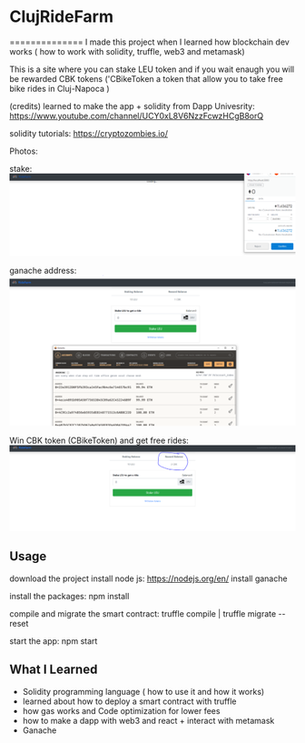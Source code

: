 # ClujRideFarm
==============
I made this project when I learned how blockchain dev works ( how to work with solidity, truffle, web3 and metamask) 

This is a site where you can stake LEU token and if you wait enaugh you will be rewarded CBK tokens ('CBikeToken a token that allow you to take free bike rides in Cluj-Napoca ) 

(credits)
learned to make the app + solidity from Dapp Univesrity: https://www.youtube.com/channel/UCY0xL8V6NzzFcwzHCgB8orQ

solidity tutorials: https://cryptozombies.io/


Photos:

stake:
![alt text](https://github.com/NegruGeorge/ClujRideFarm/blob/master/stake.PNG)

ganache address:
![alt text](https://github.com/NegruGeorge/ClujRideFarm/blob/master/1.PNG)

Win CBK token  (CBikeToken) and get free rides:
![alt text](https://github.com/NegruGeorge/ClujRideFarm/blob/master/WInRide.PNG)

Usage
-----

download the project
install node js: https://nodejs.org/en/ 
install ganache

install the packages: npm install
   
 compile and migrate the smart contract: truffle compile    | truffle migrate --reset
 
 start the app: npm start
 
 
What I Learned
-----
* Solidity programming language ( how to use it and how it works)
* learned about how to deploy a smart contract with truffle
* how gas works and Code optimization for lower fees
* how to make a dapp with web3 and react + interact with metamask 
* Ganache

 
 

